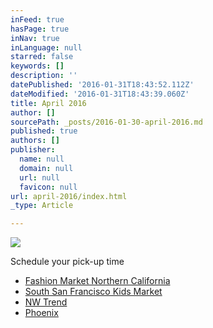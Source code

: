```yaml
---
inFeed: true
hasPage: true
inNav: true
inLanguage: null
starred: false
keywords: []
description: ''
datePublished: '2016-01-31T18:43:52.112Z'
dateModified: '2016-01-31T18:43:39.060Z'
title: April 2016
author: []
sourcePath: _posts/2016-01-30-april-2016.md
published: true
authors: []
publisher:
  name: null
  domain: null
  url: null
  favicon: null
url: april-2016/index.html
_type: Article

---
```

![](https://the-grid-user-content.s3-us-west-2.amazonaws.com/3884b66e-8f2e-4da0-94fc-cbd2b4b36da5.JPG)

Schedule your pick-up time

* [Fashion Market Northern California][0]
* [South San Francisco Kids Market][1]
* [NW Trend][2]
* [Phoenix][3]

[0]: https://www.timetrade.com/book/9MNVK
[1]: https://www.timetrade.com/book/CFKTC
[2]: https://www.timetrade.com/book/6YCX1
[3]: https://www.timetrade.com/book/97H2K